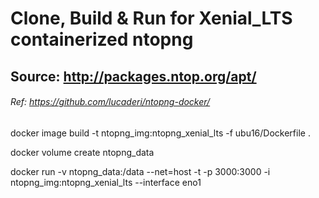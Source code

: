 # Clone, Build & Run for Xenial_LTS containerized ntopng
## Source: http://packages.ntop.org/apt/
###### Ref: https://github.com/lucaderi/ntopng-docker/

docker image build -t ntopng_img:ntopng_xenial_lts -f ubu16/Dockerfile .

docker volume create ntopng_data

docker run -v ntopng_data:/data --net=host -t -p 3000:3000 -i ntopng_img:ntopng_xenial_lts --interface eno1
